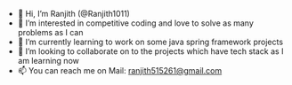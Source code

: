 - 👋 Hi, I’m Ranjith (@Ranjith1011)
- 👀 I’m interested in competitive coding and love to solve as many problems as I can
- 🌱 I’m currently learning to work on some java spring framework projects
- 💞️ I’m looking to collaborate on to the projects which have tech stack as I am learning now
- 📫 You can reach me on
      Mail: ranjith515261@gmail.com

<!---
Ranjith1011/Ranjith1011 is a ✨ special ✨ repository because its `README.md` (this file) appears on your GitHub profile.
You can click the Preview link to take a look at your changes.
--->
